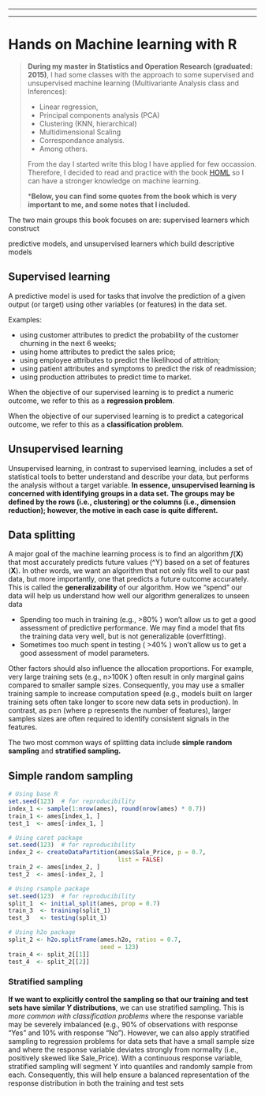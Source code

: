 
---
---

# Hands on Machine learning with R

> **During my master in Statistics and Operation Research (graduated: 2015)**,
> I had some classes with the approach to some supervised and unsupervised
> machine learning (Multivariante Analysis class and Inferences):
> - Linear regression,
> - Principal components analysis (PCA)
> - Clustering (KNN, hierarchical)
> - Multidimensional Scaling
> - Correspondance analysis.
> - Among others.
>
> From the day I started write this blog I have applied for
> few occassion. Therefore, I decided to read and practice with the book
> [HOML](https://bradleyboehmke.github.io/HOML/) so I can have a stronger knowledge
> on machine learning.
>
> \***Below, you can find some quotes from the book which is very important to me, and
> some notes that I included.**


The two main groups this book focuses on are: supervised learners which construct

predictive models, and unsupervised learners which build descriptive models

## Supervised learning
A predictive model is used for tasks that involve the prediction of a given
output (or target) using other variables (or features) in the data set.

Examples:
 - using customer attributes to predict the probability of the customer churning in the next 6 weeks;
 - using home attributes to predict the sales price;
 - using employee attributes to predict the likelihood of attrition;
 - using patient attributes and symptoms to predict the risk of readmission;
 - using production attributes to predict time to market.

When the objective of our supervised learning is to predict a numeric outcome,
we refer to this as a **regression problem**.

When the objective of our supervised learning is to predict a categorical outcome,
we refer to this as a **classification problem**.

## Unsupervised learning
Unsupervised learning, in contrast to supervised learning, includes a set of
statistical tools to better understand and describe your data, but performs the
analysis without a target variable. **In essence, unsupervised learning is concerned
with identifying groups in a data set. The groups may be defined by the rows
(i.e., clustering) or the columns (i.e., dimension reduction); however, the
motive in each case is quite different.**

## Data splitting
A major goal of the machine learning process is to find an algorithm
_f_(**X**) that most accurately predicts future values (^Y) based on a set of features
(**X**). In other words, we want an algorithm that not only fits well to our past
data, but more importantly, one that predicts a future outcome accurately.
This is called the **generalizability** of our algorithm. How we “spend” our data
will help us understand how well our algorithm generalizes to unseen data

 - Spending too much in training (e.g.,  >80% ) won’t allow us to get a good
   assessment of predictive performance. We may find a model that fits the
   training data very well, but is not generalizable (overfitting).
 - Sometimes too much spent in testing ( >40% ) won’t allow us to get a good
   assessment of model parameters.

Other factors should also influence the allocation proportions. For example,
very large training sets (e.g.,  n>100K ) often result in only marginal gains
compared to smaller sample sizes. Consequently, you may use a smaller training
sample to increase computation speed (e.g., models built on larger training
sets often take longer to score new data sets in production). In contrast, as
p≥n  (where p represents the number of features), larger samples sizes are often
required to identify consistent signals in the features.

The two most common ways of splitting data include **simple random sampling** and
**stratified sampling.**



## Simple random sampling

```r
# Using base R
set.seed(123)  # for reproducibility
index_1 <- sample(1:nrow(ames), round(nrow(ames) * 0.7))
train_1 <- ames[index_1, ]
test_1  <- ames[-index_1, ]

# Using caret package
set.seed(123)  # for reproducibility
index_2 <- createDataPartition(ames$Sale_Price, p = 0.7,
                               list = FALSE)
train_2 <- ames[index_2, ]
test_2  <- ames[-index_2, ]

# Using rsample package
set.seed(123)  # for reproducibility
split_1  <- initial_split(ames, prop = 0.7)
train_3  <- training(split_1)
test_3   <- testing(split_1)

# Using h2o package
split_2 <- h2o.splitFrame(ames.h2o, ratios = 0.7,
                          seed = 123)
train_4 <- split_2[[1]]
test_4  <- split_2[[2]]
```

### Stratified sampling
**If we want to explicitly control the sampling so that our training and test sets
have similar _Y_  distributions**, we can use stratified sampling. This is _more
common with classification problems_ where the response variable may be severely
imbalanced (e.g., 90% of observations with response “Yes” and 10% with response
“No”).
However, we can also apply stratified sampling to regression problems for data
sets that have a small sample size and where the response variable deviates
strongly from normality (i.e., positively skewed like Sale\_Price). With a
continuous response variable, stratified sampling will segment
Y into quantiles and randomly sample from each. Consequently, this will help
ensure a balanced representation of the response distribution in both the
training and test sets
